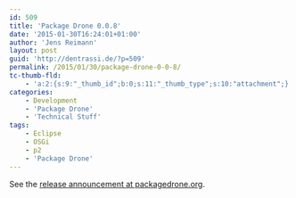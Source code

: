 ```yaml
---
id: 509
title: 'Package Drone 0.0.8'
date: '2015-01-30T16:24:01+01:00'
author: 'Jens Reimann'
layout: post
guid: 'http://dentrassi.de/?p=509'
permalink: /2015/01/30/package-drone-0-0-8/
tc-thumb-fld:
    - 'a:2:{s:9:"_thumb_id";b:0;s:11:"_thumb_type";s:10:"attachment";}'
categories:
    - Development
    - 'Package Drone'
    - 'Technical Stuff'
tags:
    - Eclipse
    - OSGi
    - p2
    - 'Package Drone'
---
```


See the [release announcement at packagedrone.org](http://packagedrone.org/2015/01/30/package-drone-0-0-8/).

<!-- more -->
